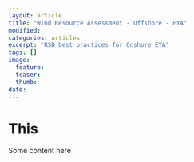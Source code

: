 ```yaml
---
layout: article
title: "Wind Resource Assessment - Offshore - EYA"
modified:
categories: articles
excerpt: "RSD best practices for Onshore EYA"
tags: []
image:
  feature:
  teaser:
  thumb:
date: 
---
```


# This
Some content here